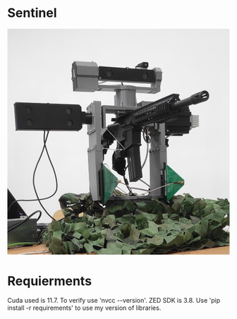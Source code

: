
# Sentinel
![enter image description here](https://raw.githubusercontent.com/AndreiVladescu/Sentinel/refs/heads/main/sentinel.jpg)
# Requierments
Cuda used is 11.7. To verify use 'nvcc --version'.
ZED SDK is 3.8.
Use 'pip install -r requirements' to use my version of libraries. 
